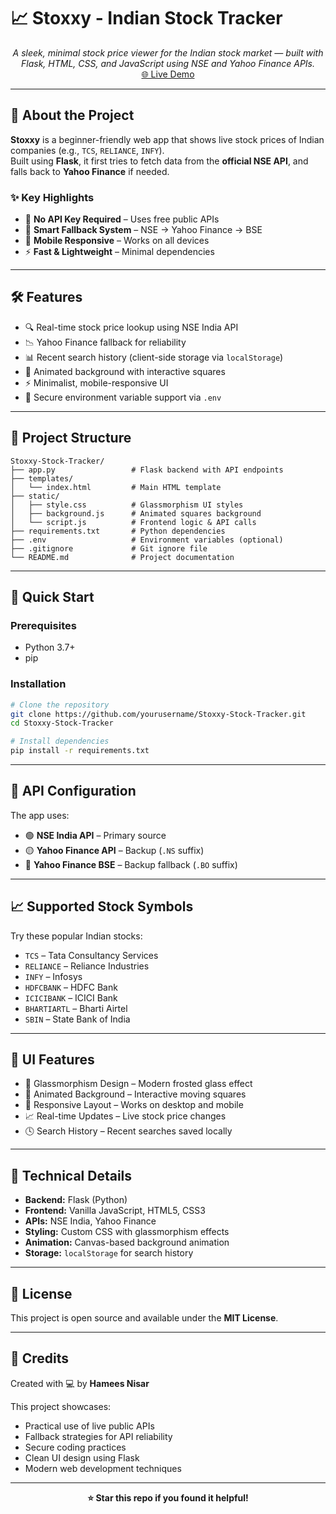 # 📈 Stoxxy - Indian Stock Tracker

<p align="center">
  <em>A sleek, minimal stock price viewer for the Indian stock market — built with Flask, HTML, CSS, and JavaScript using NSE and Yahoo Finance APIs.</em><br>
  <a href="https://stoxxy-stocktracker.onrender.com/">🌐 Live Demo</a>
</p>

---

## 🚀 About the Project

**Stoxxy** is a beginner-friendly web app that shows live stock prices of Indian companies (e.g., `TCS`, `RELIANCE`, `INFY`).  
Built using **Flask**, it first tries to fetch data from the **official NSE API**, and falls back to **Yahoo Finance** if needed.

### ✨ Key Highlights

- 🎯 **No API Key Required** – Uses free public APIs  
- 🔄 **Smart Fallback System** – NSE → Yahoo Finance → BSE  
- 📱 **Mobile Responsive** – Works on all devices  
- ⚡ **Fast & Lightweight** – Minimal dependencies  

---

## 🛠️ Features

- 🔍 Real-time stock price lookup using NSE India API  
- 📉 Yahoo Finance fallback for reliability  
- 📊 Recent search history (client-side storage via `localStorage`)  
- 🎨 Animated background with interactive squares  
- ⚡ Minimalist, mobile-responsive UI  
- 🔐 Secure environment variable support via `.env`  

---

## 📂 Project Structure

```
Stoxxy-Stock-Tracker/
├── app.py                 # Flask backend with API endpoints
├── templates/
│   └── index.html         # Main HTML template
├── static/
│   ├── style.css          # Glassmorphism UI styles
│   ├── background.js      # Animated squares background
│   └── script.js          # Frontend logic & API calls
├── requirements.txt       # Python dependencies
├── .env                   # Environment variables (optional)
├── .gitignore             # Git ignore file
└── README.md              # Project documentation
```

---

## 🚀 Quick Start

### Prerequisites
- Python 3.7+
- pip

### Installation

```bash
# Clone the repository
git clone https://github.com/yourusername/Stoxxy-Stock-Tracker.git
cd Stoxxy-Stock-Tracker

# Install dependencies
pip install -r requirements.txt
```

---

## 🔧 API Configuration

The app uses:

- 🟢 **NSE India API** – Primary source  
- 🟡 **Yahoo Finance API** – Backup (`.NS` suffix)  
- 🔵 **Yahoo Finance BSE** – Backup fallback (`.BO` suffix)  

---

## 📈 Supported Stock Symbols

Try these popular Indian stocks:

- `TCS` – Tata Consultancy Services  
- `RELIANCE` – Reliance Industries  
- `INFY` – Infosys  
- `HDFCBANK` – HDFC Bank  
- `ICICIBANK` – ICICI Bank  
- `BHARTIARTL` – Bharti Airtel  
- `SBIN` – State Bank of India  

---

## 🎨 UI Features

- 🧊 Glassmorphism Design – Modern frosted glass effect  
- 🧠 Animated Background – Interactive moving squares  
- 📱 Responsive Layout – Works on desktop and mobile  
- 📈 Real-time Updates – Live stock price changes  
- 🕓 Search History – Recent searches saved locally  

---

## 🔧 Technical Details

- **Backend:** Flask (Python)  
- **Frontend:** Vanilla JavaScript, HTML5, CSS3  
- **APIs:** NSE India, Yahoo Finance  
- **Styling:** Custom CSS with glassmorphism effects  
- **Animation:** Canvas-based background animation  
- **Storage:** `localStorage` for search history  

---

## 📝 License

This project is open source and available under the **MIT License**.

---

## 🙌 Credits

Created with 💻 by **Hamees Nisar**

This project showcases:

- Practical use of live public APIs  
- Fallback strategies for API reliability  
- Secure coding practices  
- Clean UI design using Flask  
- Modern web development techniques  

---

<p align="center">
  <strong>⭐ Star this repo if you found it helpful!</strong>
</p>
